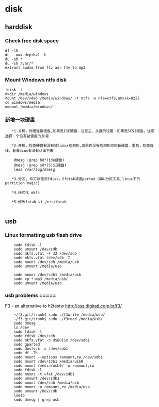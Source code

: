 # disk

## harddisk

### Check free disk space

    df -lh
    du --max-depth=1 -h
    du -sh *
    du -sh /var/*
    extract audio from flv adn f4v to mp3   


### Mount Windows ntfs disk

    fdisk -l
    mkdir /media/windows
    mount /dev/sda6 /media/windows/ -t ntfs -o nls=utf8,umask=0222
    cd windows/media
    umount /media/windows/

### 新增一块硬盘

```
   *1.关机，物理连接硬盘,如果是IDE硬盘，注意主、从盘的设置；如果是SCSI硬盘，注意选择一个没有被使用的ID号

   *2.开机，检查硬盘有没有被linux检测到,如果你没有检测到你的新硬盘，重启，检查连线，看看bios有没有认出它来

    dmesg |grep hd*(ide硬盘)
    dmesg |grep sd*(SCSI硬盘)
    less /var/log/dmesg

   *3.分区, 你可以使用fdisk，Sfdisk或者parted（GNU分区工具,linux下的partition magic)

   *4.格式化 mkfs

   *5.修改fstab vi /etc/fstab
   
```


## usb

### Linux formatting usb flash drive

```
    sudo fdisk -l
    sudo umount /dev/sdb
    sudo mkfs.vfat -F 32 /dev/sdb
    sudo mkfs.vfat /dev/sdb -I
    sudo mount /dev/sdb /media/usb
    sudo umount /media/usb

    sudo mount /dev/sdb1 /media/usb
    sudo cp *.mp3 /media/usb/
    sudo umount /media/usb
 ```   

### usb problems ===== 

F3 - an alternative to h2testw http://oss.digirati.com.br/f3/
```
    ~/f3.git/trunk$ sudo ./f3write /media/usb/
    ~/f3.git/trunk$ sudo ./f3read /media/usb/
    sudo dmesg
    ls /dev
    sudo fdisk -l
    sudo fdisk /dev/sdb
    sudo mkfs.vfat -n USBDISK /dev/sdb1
    sudo gparted    
    sudo dosfsck -a /dev/sdb1
    sudo df -Th    
    sudo mount --options remount,rw /dev/sdb1    
    sudo mount /dev/sdb1 /media/usb0
    sudo mount /media/usb0/ -o remount,rw
    sudo fdisk -l
    sudo mount -t vfat /dev/sdb1
    sudo umount /dev/sdb1 
    sudo mount /dev/sdb /media/usb
    sudo mount -o remount,rw /media/usb
    sudo umount /dev/sdb
    lsusb
    sudo dmesg | grep usb
```
